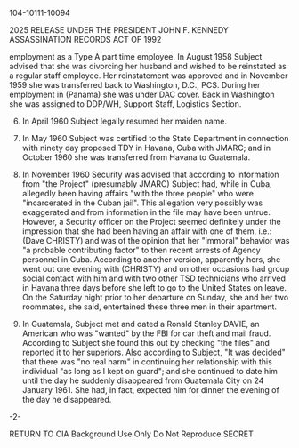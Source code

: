 104-10111-10094

2025 RELEASE UNDER THE PRESIDENT JOHN F. KENNEDY ASSASSINATION RECORDS ACT OF 1992

employment as a Type A part time employee. In August 1958 Subject advised that she was divorcing her husband and wished to be reinstated as a regular staff employee. Her reinstatement was approved and in November 1959 she was transferred back to Washington, D.C., PCS. During her employment in (Panama) she was under DAC cover. Back in Washington she was assigned to DDP/WH, Support Staff, Logistics Section.

6. In April 1960 Subject legally resumed her maiden name.

7. In May 1960 Subject was certified to the State Department in connection with ninety day proposed TDY in Havana, Cuba with JMARC; and in October 1960 she was transferred from Havana to Guatemala.

8. In November 1960 Security was advised that according to information from "the Project" (presumably JMARC) Subject had, while in Cuba, allegedly been having affairs "with the three people" who were "incarcerated in the Cuban jail". This allegation very possibly was exaggerated and from information in the file may have been untrue. However, a Security officer on the Project seemed definitely under the impression that she had been having an affair with one of them, i.e.: (Dave CHRISTY) and was of the opinion that her "immoral" behavior was "a probable contributing factor" to then recent arrests of Agency personnel in Cuba. According to another version, apparently hers, she went out one evening with (CHRISTY) and on other occasions had group social contact with him and with two other TSD technicians who arrived in Havana three days before she left to go to the United States on leave. On the Saturday night prior to her departure on Sunday, she and her two roommates, she said, entertained these three men in their apartment.

9. In Guatemala, Subject met and dated a Ronald Stanley DAVIE, an American who was "wanted" by the FBI for car theft and mail fraud. According to Subject she found this out by checking "the files" and reported it to her superiors. Also according to Subject, "It was decided" that there was "no real harm" in continuing her relationship with this individual "as long as I kept on guard"; and she continued to date him until the day he suddenly disappeared from Guatemala City on 24 January 1961. She had, in fact, expected him for dinner the evening of the day he disappeared.

-2-

RETURN TO CIA
Background Use Only
Do Not Reproduce
SECRET
